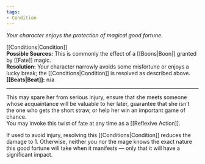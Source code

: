 ```yaml
---
tags:
- Condition
---
```


_Your character enjoys the protection of magical good fortune._

[[Conditions|Condition]]\
**Possible Sources:** This is commonly the effect of a [[Boons|Boon]] granted by [[Fate]] magic.\
**Resolution:** Your character narrowly avoids some misfortune or enjoys a lucky break; the [[Conditions|Condition]] is resolved as described above.\
**[[Beats|Beat]]:** n/a

---

This may spare her from serious injury, ensure that she meets someone whose acquaintance will be valuable to her later, guarantee that she isn’t the one who gets the short straw, or help her win an important game of chance.\
You may invoke this twist of fate at any time as a [[Reflexive Action]].

If used to avoid injury, resolving this [[Conditions|Condition]] reduces the damage to 1. Otherwise, neither you nor the mage knows the exact nature this good fortune will take when it manifests — only that it will have a significant impact.